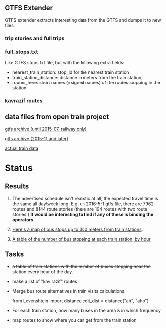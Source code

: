 
GTFS Extender
-------------
GTFS extender extracts interesting data from the GTFS and dumps it to new files. 

### trip stories and full trips


### full_stops.txt
Like GTFS stops.txt file, but with the following extra fields:

- nearest_train_station: stop_id for the nearest train station 
- train_station_distance: distance in meters from the train station,
- routes_here: short names (=signed names) of the routes stopping in the station


### kavrazif routes 


data files from open train project
----------------------------------

[gtfs archive (until 2015-07, railway only)](http://192.241.154.128/gtfs-data/)

[gtfs archive (2015-11 and later)](http://gtfs.otrain.org/static/archive/)

[actual train data](http://otrain.org/files/)




Status
======
Results
-------
1. The advertised schedule isn't realistic at all, the expected travel time is the same all day\week long.  E.g. un 2016-5-1 gtfs file, 
there are 7962 routes and 8144 route stories (there are 194 routes with two route stories.) **It would be interesting to find if any of these is binding the operators.**

2. [Here's a map of bus stops up to 300 meters from train stations](< http://arcg.is/285fnu0>).

3. [A table of the number of bus stopping at each train station, by hour](https://docs.google.com/spreadsheets/d/1aAlK9Tmp0VT0LmBvEaLj0yJ_21-UtNWyrYKBa9pjWxo/edit?usp=sharing)


Tasks
-----
* ~~a table of train stations with the number of buses stopping near the station every hour of the day.~~
* make a list of "kav razif" routes
* Merge bus route alternatives in train visits calculations. 

    from Levenshtein import distance
    edit_dist = distance("ah", "aho")

* For each train station, how many buses in the area & in which frequency
* map routes to show where you can get from the train station 